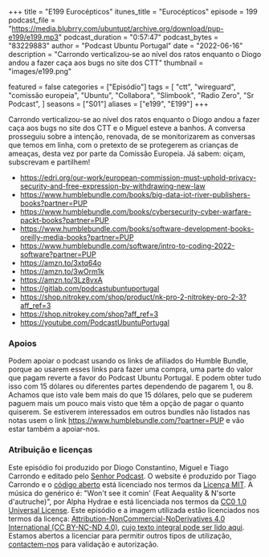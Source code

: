 +++
title = "E199 Eurocépticos"
itunes_title = "Eurocépticos"
episode = 199
podcast_file = "https://media.blubrry.com/ubuntupt/archive.org/download/pup-e199/e199.mp3"
podcast_duration = "0:57:47"
podcast_bytes = "83229883"
author = "Podcast Ubuntu Portugal"
date = "2022-06-16"
description = "Carrondo verticalizou-se ao nível dos ratos enquanto o Diogo andou a fazer caça aos bugs no site dos CTT"
thumbnail = "images/e199.png"

featured = false
categories = ["Episódio"]
tags = [
  "ctt",
  "wireguard",
  "comissão europeia",
  "Ubuntu",
  "Collabora",
  "Slimbook",
  "Radio Zero",
  "Sr Podcast",
]
seasons = ["S01"]
aliases = ["e199", "E199"]
+++

Carrondo verticalizou-se ao nível dos ratos enquanto o Diogo andou a fazer caça aos bugs no site dos CTT e o Miguel esteve a banhos. A conversa prosseguiu sobre a intenção, renovada, de se monitorizarem as conversas que temos em linha, com o pretexto de se protegerem as crianças de ameaças, desta vez por parte da Comissão Europeia.
Já sabem: oiçam, subscrevam e partilhem!

* https://edri.org/our-work/european-commission-must-uphold-privacy-security-and-free-expression-by-withdrawing-new-law
* https://www.humblebundle.com/books/big-data-iot-river-publishers-books?partner=PUP
* https://www.humblebundle.com/books/cybersecurity-cyber-warfare-packt-books?partner=PUP
* https://www.humblebundle.com/books/software-development-books-oreilly-media-books?partner=PUP
* https://www.humblebundle.com/software/intro-to-coding-2022-software?partner=PUP
* https://amzn.to/3xtq64o
* https://amzn.to/3wOrm1k
* https://amzn.to/3Lz8vxA
* https://gitlab.com/podcastubuntuportugal
* https://shop.nitrokey.com/shop/product/nk-pro-2-nitrokey-pro-2-3?aff_ref=3
* https://shop.nitrokey.com/shop?aff_ref=3
* https://youtube.com/PodcastUbuntuPortugal


### Apoios
Podem apoiar o podcast usando os links de afiliados do Humble Bundle, porque ao usarem esses links para fazer uma compra, uma parte do valor que pagam reverte a favor do Podcast Ubuntu Portugal.
E podem obter tudo isso com 15 dólares ou diferentes partes dependendo de pagarem 1, ou 8.
Achamos que isto vale bem mais do que 15 dólares, pelo que se puderem paguem mais um pouco mais visto que têm a opção de pagar o quanto quiserem.
Se estiverem interessados em outros bundles não listados nas notas usem o link https://www.humblebundle.com/?partner=PUP e vão estar também a apoiar-nos.

### Atribuição e licenças
Este episódio foi produzido por Diogo Constantino, Miguel e Tiago Carrondo e editado pelo [Senhor Podcast](https://senhorpodcast.pt/).
O website é produzido por Tiago Carrondo e o [código aberto](https://gitlab.com/podcastubuntuportugal/website) está licenciado nos termos da [Licença MIT](https://gitlab.com/podcastubuntuportugal/website/main/LICENSE).
A música do genérico é: "Won't see it comin' (Feat Aequality & N'sorte d'autruche)", por Alpha Hydrae e está licenciada nos termos da [CC0 1.0 Universal License](https://creativecommons.org/publicdomain/zero/1.0/).
Este episódio e a imagem utilizada estão licenciados nos termos da licença: [Attribution-NonCommercial-NoDerivatives 4.0 International (CC BY-NC-ND 4.0)](https://creativecommons.org/licenses/by-nc-nd/4.0/), [cujo texto integral pode ser lido aqui](https://creativecommons.org/licenses/by-nc-nd/4.0/legalcode). Estamos abertos a licenciar para permitir outros tipos de utilização, [contactem-nos](https://podcastubuntuportugal.org/contactos) para validação e autorização.

